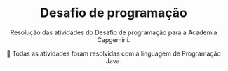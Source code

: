 <h1 align="center">Desafio de programação </h1>

<p align="center"> Resolução das atividades do Desafio de programação para a Academia Capgemini.</p>
<p align="center">🚀 Todas as atividades foram resolvidas com a linguagem de Programação Java.</p>

